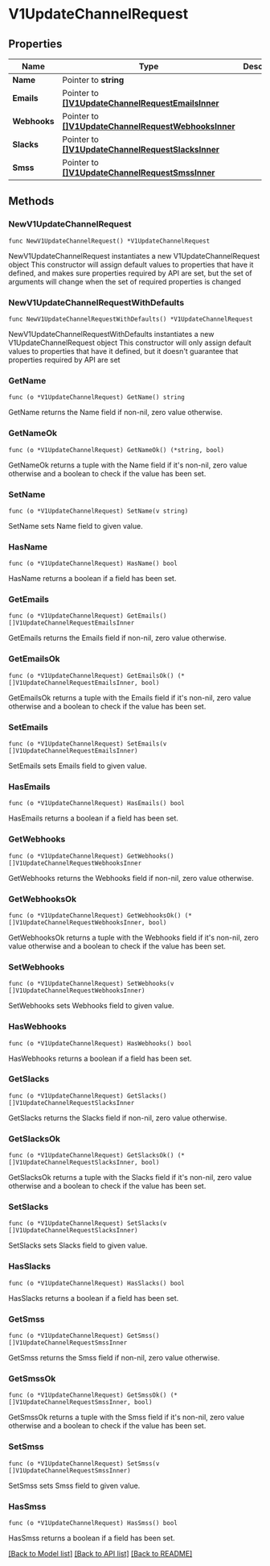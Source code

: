 # V1UpdateChannelRequest

## Properties

Name | Type | Description | Notes
------------ | ------------- | ------------- | -------------
**Name** | Pointer to **string** |  | [optional] 
**Emails** | Pointer to [**[]V1UpdateChannelRequestEmailsInner**](V1UpdateChannelRequestEmailsInner.md) |  | [optional] 
**Webhooks** | Pointer to [**[]V1UpdateChannelRequestWebhooksInner**](V1UpdateChannelRequestWebhooksInner.md) |  | [optional] 
**Slacks** | Pointer to [**[]V1UpdateChannelRequestSlacksInner**](V1UpdateChannelRequestSlacksInner.md) |  | [optional] 
**Smss** | Pointer to [**[]V1UpdateChannelRequestSmssInner**](V1UpdateChannelRequestSmssInner.md) |  | [optional] 

## Methods

### NewV1UpdateChannelRequest

`func NewV1UpdateChannelRequest() *V1UpdateChannelRequest`

NewV1UpdateChannelRequest instantiates a new V1UpdateChannelRequest object
This constructor will assign default values to properties that have it defined,
and makes sure properties required by API are set, but the set of arguments
will change when the set of required properties is changed

### NewV1UpdateChannelRequestWithDefaults

`func NewV1UpdateChannelRequestWithDefaults() *V1UpdateChannelRequest`

NewV1UpdateChannelRequestWithDefaults instantiates a new V1UpdateChannelRequest object
This constructor will only assign default values to properties that have it defined,
but it doesn't guarantee that properties required by API are set

### GetName

`func (o *V1UpdateChannelRequest) GetName() string`

GetName returns the Name field if non-nil, zero value otherwise.

### GetNameOk

`func (o *V1UpdateChannelRequest) GetNameOk() (*string, bool)`

GetNameOk returns a tuple with the Name field if it's non-nil, zero value otherwise
and a boolean to check if the value has been set.

### SetName

`func (o *V1UpdateChannelRequest) SetName(v string)`

SetName sets Name field to given value.

### HasName

`func (o *V1UpdateChannelRequest) HasName() bool`

HasName returns a boolean if a field has been set.

### GetEmails

`func (o *V1UpdateChannelRequest) GetEmails() []V1UpdateChannelRequestEmailsInner`

GetEmails returns the Emails field if non-nil, zero value otherwise.

### GetEmailsOk

`func (o *V1UpdateChannelRequest) GetEmailsOk() (*[]V1UpdateChannelRequestEmailsInner, bool)`

GetEmailsOk returns a tuple with the Emails field if it's non-nil, zero value otherwise
and a boolean to check if the value has been set.

### SetEmails

`func (o *V1UpdateChannelRequest) SetEmails(v []V1UpdateChannelRequestEmailsInner)`

SetEmails sets Emails field to given value.

### HasEmails

`func (o *V1UpdateChannelRequest) HasEmails() bool`

HasEmails returns a boolean if a field has been set.

### GetWebhooks

`func (o *V1UpdateChannelRequest) GetWebhooks() []V1UpdateChannelRequestWebhooksInner`

GetWebhooks returns the Webhooks field if non-nil, zero value otherwise.

### GetWebhooksOk

`func (o *V1UpdateChannelRequest) GetWebhooksOk() (*[]V1UpdateChannelRequestWebhooksInner, bool)`

GetWebhooksOk returns a tuple with the Webhooks field if it's non-nil, zero value otherwise
and a boolean to check if the value has been set.

### SetWebhooks

`func (o *V1UpdateChannelRequest) SetWebhooks(v []V1UpdateChannelRequestWebhooksInner)`

SetWebhooks sets Webhooks field to given value.

### HasWebhooks

`func (o *V1UpdateChannelRequest) HasWebhooks() bool`

HasWebhooks returns a boolean if a field has been set.

### GetSlacks

`func (o *V1UpdateChannelRequest) GetSlacks() []V1UpdateChannelRequestSlacksInner`

GetSlacks returns the Slacks field if non-nil, zero value otherwise.

### GetSlacksOk

`func (o *V1UpdateChannelRequest) GetSlacksOk() (*[]V1UpdateChannelRequestSlacksInner, bool)`

GetSlacksOk returns a tuple with the Slacks field if it's non-nil, zero value otherwise
and a boolean to check if the value has been set.

### SetSlacks

`func (o *V1UpdateChannelRequest) SetSlacks(v []V1UpdateChannelRequestSlacksInner)`

SetSlacks sets Slacks field to given value.

### HasSlacks

`func (o *V1UpdateChannelRequest) HasSlacks() bool`

HasSlacks returns a boolean if a field has been set.

### GetSmss

`func (o *V1UpdateChannelRequest) GetSmss() []V1UpdateChannelRequestSmssInner`

GetSmss returns the Smss field if non-nil, zero value otherwise.

### GetSmssOk

`func (o *V1UpdateChannelRequest) GetSmssOk() (*[]V1UpdateChannelRequestSmssInner, bool)`

GetSmssOk returns a tuple with the Smss field if it's non-nil, zero value otherwise
and a boolean to check if the value has been set.

### SetSmss

`func (o *V1UpdateChannelRequest) SetSmss(v []V1UpdateChannelRequestSmssInner)`

SetSmss sets Smss field to given value.

### HasSmss

`func (o *V1UpdateChannelRequest) HasSmss() bool`

HasSmss returns a boolean if a field has been set.


[[Back to Model list]](../README.md#documentation-for-models) [[Back to API list]](../README.md#documentation-for-api-endpoints) [[Back to README]](../README.md)


